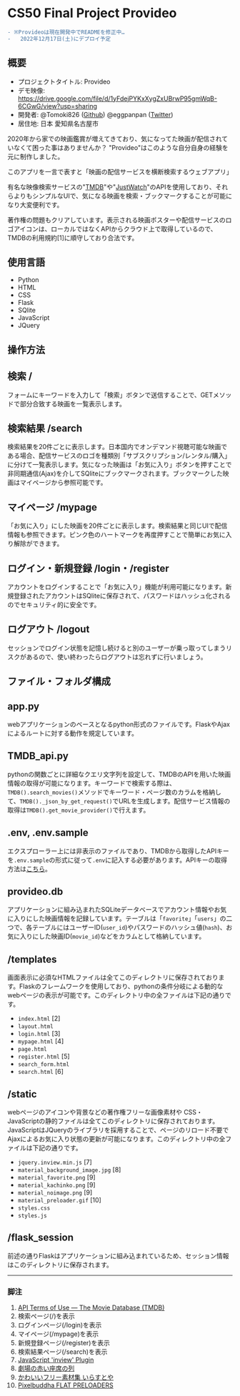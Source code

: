 # CS50 Final Project **Provideo**



```diff
- ※Provideoは現在開発中でREADMEを修正中…
-   2022年12月17日(土)にデプロイ予定
```




## 概要

- プロジェクトタイトル: Provideo
- デモ映像: <https://drive.google.com/file/d/1yFdejPYKxXygZxUBrwP95gmWqB-6CGwG/view?usp=sharing>
- 開発者: @Tomoki826 ([Github](https://github.com/Tomoki826)) @eggpanpan ([Twitter](https://twitter.com/eggpanpan))
- 居住地: 日本 愛知県名古屋市

2020年から家での映画鑑賞が増えてきており、気になってた映画が配信されていなくて困った事はありませんか？ "Provideo"はこのような自分自身の経験を元に制作しました。

このアプリを一言で表すと「映画の配信サービスを横断検索するウェブアプリ」

有名な映像検索サービスの"[TMDB](https://www.themoviedb.org/)"や"[JustWatch](https://www.justwatch.com/)"のAPIを使用しており、それらよりもシンプルなUIで、気になる映画を検索・ブックマークすることが可能になり大変便利です。

著作権の問題もクリアしています。表示される映画ポスターや配信サービスのロゴアイコンは、ローカルではなくAPIからクラウド上で取得しているので、TMDBの利用規約[1]に順守しており合法です。

## 使用言語

- Python
- HTML
- CSS
- Flask
- SQlite
- JavaScript
- JQuery

## 操作方法

## 検索 /

フォームにキーワードを入力して「検索」ボタンで送信することで、GETメソッドで部分合致する映画を一覧表示します。

## 検索結果 /search

検索結果を20件ごとに表示します。日本国内でオンデマンド視聴可能な映画である場合、配信サービスのロゴを種類別「サブスクリプション/レンタル/購入」に分けて一覧表示します。気になった映画は「お気に入り」ボタンを押すことで非同期通信(Ajax)を介してSQliteにブックマークされます。ブックマークした映画はマイページから参照可能です。

## マイページ /mypage

「お気に入り」にした映画を20件ごとに表示します。検索結果と同じUIで配信情報も参照できます。ピンク色のハートマークを再度押すことで簡単にお気に入り解除ができます。

## ログイン・新規登録 /login・/register

アカウントをログインすることで「お気に入り」機能が利用可能になります。新規登録されたアカウントはSQliteに保存されて、パスワードはハッシュ化されるのでセキュリティ的に安全です。

## ログアウト /logout

セッションでログイン状態を記憶し続けると別のユーザーが乗っ取ってしまうリスクがあるので、使い終わったらログアウトは忘れずに行いましょう。

## **ファイル・フォルダ構成**

## app.py

webアプリケーションのベースとなるpython形式のファイルです。FlaskやAjaxによるルートに対する動作を規定しています。

## TMDB_api.py

pythonの関数ごとに詳細なクエリ文字列を設定して、TMDBのAPIを用いた映画情報の取得が可能になります。キーワードで検索する際は、`TMDB().search_movies()`メソッドでキーワード・ページ数のカラムを格納して、`TMDB()._json_by_get_request()`でURLを生成します。配信サービス情報の取得は`TMDB().get_movie_provider()`で行えます。

## .env, .env.sample

エクスプローラー上には非表示のファイルであり、TMDBから取得したAPIキーを`.env.sample`の形式に従って`.env`に記入する必要があります。APIキーの取得方法は[こちら](https://kb.synology.com/ja-jp/DSM/tutorial/How_to_apply_for_a_personal_API_key_to_get_video_info#:~:text=The%20Movie%20Database%20%E3%82%A6%E3%82%A7%E3%83%96%E3%82%B5%E3%82%A4%E3%83%88%E3%81%AB%E3%82%B5%E3%82%A4%E3%83%B3%E3%82%A4%E3%83%B3%E3%81%99%E3%82%8B%E3%81%8B%E3%80%81%E3%81%82%E3%82%8B%E3%81%84%E3%81%AF%E3%82%A2%E3%82%AB%E3%82%A6%E3%83%B3%E3%83%88%E3%82%92%E4%BD%9C%E6%88%90%E3%81%97%E3%81%A6%E3%81%8F%E3%81%A0%E3%81%95%E3%81%84%E3%80%82%20%E3%82%A2%E3%82%AB%E3%82%A6%E3%83%B3%E3%83%88%20%E3%82%A2%E3%82%A4%E3%82%B3%E3%83%B3%E3%81%AE%E4%B8%8B%E3%81%A7,%5B%E8%A8%AD%E5%AE%9A%5D%20%E3%82%92%E3%82%AF%E3%83%AA%E3%83%83%E3%82%AF%E3%81%97%E3%81%BE%E3%81%99%E3%80%82%20API%20%E3%83%9A%E3%83%BC%E3%82%B8%E3%81%A7%E3%80%81%20%5BAPI%20%E3%82%AD%E3%83%BC%E3%82%92%E3%83%AA%E3%82%AF%E3%82%A8%E3%82%B9%E3%83%88%5D%20%E3%82%92%E3%82%BB%E3%82%AF%E3%82%B7%E3%83%A7%E3%83%B3%E3%81%AE%E4%B8%8B%E3%81%A7%E3%83%AA%E3%83%B3%E3%82%AF%E3%82%92%E3%82%AF%E3%83%AA%E3%83%83%E3%82%AF%E3%81%97%E3%81%BE%E3%81%99%E3%80%82)。

## provideo.db

アプリケーションに組み込まれたSQLiteデータベースでアカウント情報やお気に入りにした映画情報を記録しています。テーブルは「`favorite`」「`users`」の二つで、各テーブルにはユーザーID(`user_id`)やパスワードのハッシュ値(`hash`)、お気に入りにした映画ID(`movie_id`)などをカラムとして格納しています。

## /templates

画面表示に必須なHTMLファイルは全てこのディレクトリに保存されております。Flaskのフレームワークを使用しており、pythonの条件分岐による動的なwebページの表示が可能です。このディレクトリ中の全ファイルは下記の通りです。

- `index.html` [2]
- `layout.html`
- `login.html` [3]
- `mypage.html` [4]
- `page.html`
- `register.html` [5]
- `search_form.html`
- `search.html` [6]

## /static

webページのアイコンや背景などの著作権フリーな画像素材や CSS・JavaScriptの静的ファイルは全てこのディレクトリに保存されております。JavaScriptはJQueryのライブラリを採用することで、ページのリロード不要でAjaxによるお気に入り状態の更新が可能になります。このディレクトリ中の全ファイルは下記の通りです。

- `jquery.inview.min.js` [7]
- `material_background_image.jpg` [8]
- `material_favorite.png` [9]
- `material_kachinko.png` [9]
- `material_noimage.png` [9]
- `material_preloader.gif` [10]
- `styles.css`
- `styles.js`

## /flask_session

前述の通りFlaskはアプリケーションに組み込まれているため、セッション情報はこのディレクトリに保存されます。

___

### 脚注

1. [API Terms of Use — The Movie Database (TMDB)](https://www.themoviedb.org/documentation/api/terms-of-use)
2. 検索ページ(/)を表示
3. ログインページ(/login)を表示
4. マイページ(/mypage)を表示
5. 新規登録ページ(/register)を表示
6. 検索結果ページ(/search)を表示
7. [JavaScript 'inview' Plugin](https://github.com/protonet/jquery.inview)
8. [劇場の赤い座席の列](https://jp.freepik.com/free-photo/rows-of-red-seats-in-a-theater_3532061.htm#query=cinema&position=11&from_view=keyword)
9. [かわいいフリー素材集 いらすとや](https://www.irasutoya.com/)
10. [Pixelbuddha FLAT PRELOADERS](https://pixelbuddha.net/animation/flat-preloaders)
